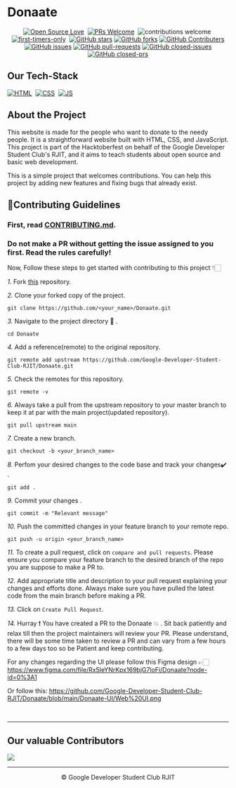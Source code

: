 # Donaate

<div align="center">

[![Open Source Love](https://badges.frapsoft.com/os/v1/open-source.svg?v=102)](https://github.com/Google-Developer-Student-Club-RJIT/Donaate)&nbsp;
[![PRs Welcome](https://img.shields.io/badge/PRs-Welcome-brightgreen.svg?style=flat&logo=github)](https://github.com/Google-Developer-Student-Club-RJIT/Donaate)&nbsp;
![contributions welcome](https://img.shields.io/static/v1.svg?label=Contributions&message=Welcome&color=brightgreen&style=flat&logo=github)&nbsp;
[![first-timers-only](https://img.shields.io/badge/first--timers--only-friendly-blue.svg?style=flat)](https://github.com/Google-Developer-Student-Club-RJIT/Donaate)&nbsp;
[![GitHub stars](https://img.shields.io/github/stars/Google-Developer-Student-Club-RJIT/Donaate)](https://github.com/Google-Developer-Student-Club-RJIT/Donaate/stargazers)
[![GitHub forks](https://img.shields.io/github/forks/Google-Developer-Student-Club-RJIT/Donaate)](https://github.com/Google-Developer-Student-Club-RJIT/Donaate/network/members)
[![GitHub Contributers](https://img.shields.io/github/contributors/Google-Developer-Student-Club-RJIT/Donaate)](https://github.com/Google-Developer-Student-Club-RJIT/Donaate/graphs/contributors)
[![GitHub issues](https://img.shields.io/github/issues/Google-Developer-Student-Club-RJIT/Donaate)](https://github.com/Google-Developer-Student-Club-RJIT/Donaate/issues)
[![GitHub pull-requests](https://img.shields.io/github/issues-pr/Google-Developer-Student-Club-RJIT/Donaate)](https://github.com/Google-Developer-Student-Club-RJIT/Donaate/pulls)
[![GitHub closed-issues](https://img.shields.io/github/issues-closed-raw/Google-Developer-Student-Club-RJIT/Donaate)](https://github.com/Google-Developer-Student-Club-RJIT/Donaate/pulls)
[![GitHub closed-prs](https://img.shields.io/github/issues-pr-closed-raw/Google-Developer-Student-Club-RJIT/Donaate)](https://github.com/Google-Developer-Student-Club-RJIT/Donaate/pulls)

</div>

## Our Tech-Stack

[![HTML](https://img.shields.io/badge/html5%20-%23E34F26.svg?&style=for-the-badge&logo=html5&logoColor=white)](https://github.com/Volley-Freak/gotLost/search?l=html)&nbsp;
[![CSS](https://img.shields.io/badge/css3%20-%231572B6.svg?&style=for-the-badge&logo=css3&logoColor=white)](https://github.com/Volley-Freak/gotLost/search?l=css)&nbsp;
[![JS](https://img.shields.io/badge/javascript%20-%23323330.svg?&style=for-the-badge&logo=javascript&logoColor=%23F7DF1E)](https://github.com/Volley-Freak/gotLost/search?l=javascript)

## About the Project

This website is made for the people who want to donate to the needy people. It is a straightforward website built with HTML, CSS, and JavaScript. This project is part of the Hacktoberfest on behalf of the Google Developer Student Club's RJIT, and it aims to teach students about open source and basic web development.

This is a simple project that welcomes contributions. You can help this project by adding new features and fixing bugs that already exist.

## 📌Contributing Guidelines

### First, read [CONTRIBUTING.md](https://github.com/Google-Developer-Student-Club-RJIT/Donaate/blob/main/CONTRIBUTING.md).

### Do not make a PR without getting the issue assigned to you first. Read the rules carefully!

Now, Follow these steps to get started with contributing to this project 👇🏻

_1._ Fork [this](https://github.com/Google-Developer-Student-Club-RJIT/Donaate) repository.

_2._ Clone your forked copy of the project.

```
git clone https://github.com/<your_name>/Donaate.git
```

_3._ Navigate to the project directory :file_folder: .

```
cd Donaate
```

_4._ Add a reference(remote) to the original repository.

```
git remote add upstream https://github.com/Google-Developer-Student-Club-RJIT/Donaate.git
```

_5._ Check the remotes for this repository.

```
git remote -v
```

_6._ Always take a pull from the upstream repository to your master branch to keep it at par with the main project(updated repository).

```
git pull upstream main
```

_7._ Create a new branch.

```
git checkout -b <your_branch_name>
```

_8._ Perfom your desired changes to the code base and track your changes:heavy_check_mark: .

```
git add .
```

_9._ Commit your changes .

```
git commit -m "Relevant message"
```

_10._ Push the committed changes in your feature branch to your remote repo.

```
git push -u origin <your_branch_name>
```

_11._ To create a pull request, click on `compare and pull requests`. Please ensure you compare your feature branch to the desired branch of the repo you are suppose to make a PR to.

_12._ Add appropriate title and description to your pull request explaining your changes and efforts done. Always make sure you have pulled the latest code from the main branch before making a PR.

_13._ Click on `Create Pull Request`.

_14._ Hurray ❗ You have created a PR to the Donaate 💥 . Sit back patiently and relax till then the project maintainers will review your PR. Please understand, there will be some time taken to review a PR and can vary from a few hours to a few days too so be Patient and keep contributing.

For any changes regarding the UI please follow this Figma design 👉🏻 https://www.figma.com/file/Rx5leYNrKpx169bjG7loFi/Donaate?node-id=0%3A1

Or follow this: https://github.com/Google-Developer-Student-Club-RJIT/Donaate/blob/main/Donaate-UI/Web%20UI.png

<br>
<hr>

## Our valuable Contributors

<a href="https://github.com/Google-Developer-Student-Club-RJIT/Donaate/graphs/contributors">
  <img src="https://contrib.rocks/image?repo=Google-Developer-Student-Club-RJIT/Donaate" />
</a>

<br>
<hr>

<center>© Google Developer Student Club RJIT</center>
